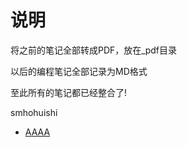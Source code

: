 # 说明

将之前的笔记全部转成PDF，放在_pdf目录

以后的编程笔记全部记录为MD格式

至此所有的笔记都已经整合了!



smhohuishi

- [AAAA](./docs/Blog.md)









